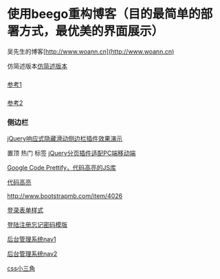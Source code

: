 # 使用beego重构博客（目的最简单的部署方式，最优美的界面展示）

吴先生的博客[http://www.woann.cn](http://www.woann.cn)


仿简述版本[仿简述版本](http://vue.jackhu.top/)
###
[参考1](http://www.54tianzhisheng.cn/)
###
[参考2](https://lin-xin.gitee.io/open/)

### 侧边栏
[jQuery响应式隐藏滑动侧边栏插件效果演示](http://www.htmleaf.com/Demo/201507012144.html)


置顶 热门 标签
[jQuery分页插件适配PC端移动端](http://www.jq22.com/demo/jquerypagination201811080936/)


[Google Code Prettify，代码高亮的JS库](https://blog.csdn.net/u011127019/article/details/77165062)

[代码高亮](http://www.bootstrapmb.com/search?keyword=%E4%BB%A3%E7%A0%81%E9%AB%98%E4%BA%AE)

http://www.bootstrapmb.com/item/4026

[登录表单样式](http://www.jq22.com/demo/jQueryZcMoban201709140221/)

[登陆注册忘记密码模版](http://www.jq22.com/demo/jQueryZcMoban201709140221/)


[后台管理系统nav1](http://www.jq22.com/jquery-info22165)

[后台管理系统nav2](http://www.jq22.com/jquery-info16342)

[css小三角](https://www.jianshu.com/p/9a463d50e441)
